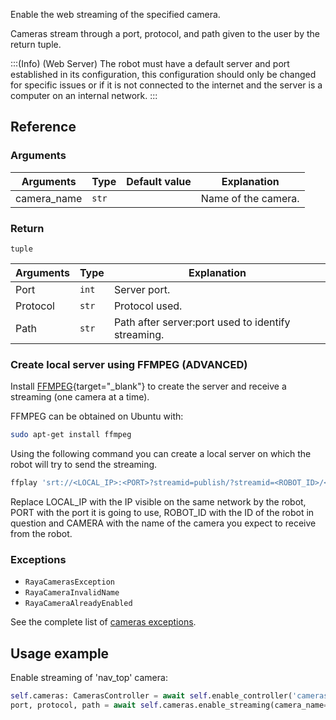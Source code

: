 Enable the web streaming of the specified camera.

Cameras stream through a port, protocol, and path given to the user by the return tuple.

:::(Info) (Web Server)
The robot must have a default server and port established in its configuration, this configuration should only be changed for specific issues or if it is not connected to the internet and the server is a computer on an internal network.
:::

## Reference

### Arguments

| Arguments | Type | Default value | Explanation |
| --- | --- | --- | --- |
| camera_name | `str` |  | Name of the camera. |

### Return

`tuple`

| Arguments | Type | Explanation |
| --- | --- | --- |
| Port | `int`  | Server port. |
| Protocol | `str`  | Protocol used. |
| Path | `str`  | Path after server:port used to identify streaming. |

### Create local server using FFMPEG (ADVANCED)

Install [FFMPEG](https://ffmpeg.org/){target="_blank"} to create the server and receive a streaming (one camera at a time).

FFMPEG can be obtained on Ubuntu with:

```bash
sudo apt-get install ffmpeg
```

Using the following command you can create a local server on which the robot will try to send the streaming.

```bash
ffplay 'srt://<LOCAL_IP>:<PORT>?streamid=publish/?streamid=<ROBOT_ID>/<CAMERA>&mode=listener'
```

Replace LOCAL_IP with the IP visible on the same network by the robot, PORT with the port it is going to use, ROBOT_ID with the ID of the robot in question and CAMERA with the name of the camera you expect to receive from the robot.

### Exceptions

* `RayaCamerasException`
* `RayaCameraInvalidName`
* `RayaCameraAlreadyEnabled`

See the complete list of [cameras exceptions](/v2/docs/cameras-exceptions).

## Usage example

Enable streaming of 'nav_top' camera:

``` python
self.cameras: CamerasController = await self.enable_controller('cameras')
port, protocol, path = await self.cameras.enable_streaming(camera_name='nav_top')
```
